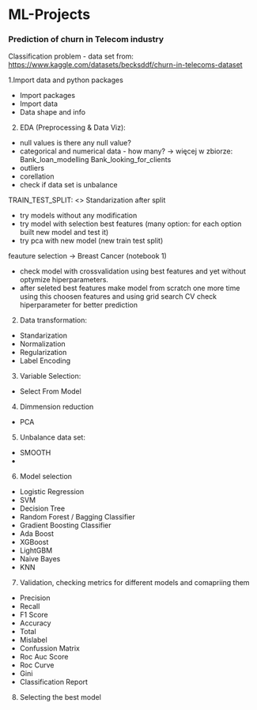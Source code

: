 # ML-Projects


### Prediction of churn in Telecom industry
Classification problem - data set from: https://www.kaggle.com/datasets/becksddf/churn-in-telecoms-dataset

1.Import data and python packages
- Import packages
- Import data
- Data shape and info

2. EDA (Preprocessing & Data Viz):
- null values is there any null value?
- categorical and numerical data - how many? -> więcej w zbiorze: Bank_loan_modelling Bank_looking_for_clients
- outliers
- corellation
- check if data set is unbalance


TRAIN_TEST_SPLIT:
<> Standarization after split
- try models without any modification
- try model with selection best features (many option: for each option built new model and test it)
- try pca with new model (new train test split)

feauture selection -> Breast Cancer (notebook 1)
- check model with crossvalidation using best features and yet without optymize hiperparameters.
- after seleted best features make model from scratch one more time using this choosen features and using grid search CV check hiperparameter for better prediction


2. Data transformation:
- Standarization
- Normalization
- Regularization
- Label Encoding

3. Variable Selection:
- Select From Model

4. Dimmension reduction
- PCA

5. Unbalance data set:
- SMOOTH
- 

6. Model selection
- Logistic Regression
- SVM
- Decision Tree
- Random Forest / Bagging Classifier
- Gradient Boosting Classifier
- Ada Boost
- XGBoost
- LightGBM
- Naive Bayes
- KNN

7. Validation, checking metrics for different models and comapriing them
- Precision
- Recall
- F1 Score
- Accuracy
- Total 
- Mislabel
- Confussion Matrix
- Roc Auc Score
- Roc Curve
- Gini
- Classification Report

8. Selecting the best model


